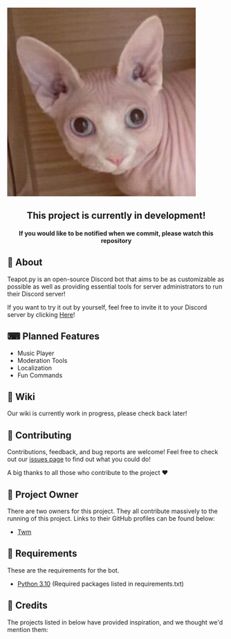 ![banner](docs/logo.png)

<h2 align="center">
    This project is currently in development!<br>
</h2>
<h4 align="center">
    If you would like to be notified when we commit, please watch this repository
</h4>


## 👋 About

Teapot.py is an open-source Discord bot that aims to be as customizable as possible as well as providing essential tools for server administrators to run their Discord server!

If you want to try it out by yourself, feel free to invite it to your Discord server by clicking [Here](https://discord.com/api/oauth2/authorize?client_id=1017155792048230520&permissions=8&scope=bot)!

## ⌨ Planned Features
- Music Player
- Moderation Tools
- Localization
- Fun Commands

## 📖 Wiki

Our wiki is currently work in progress, please check back later!

## 🤝 Contributing
Contributions, feedback, and bug reports are welcome! Feel free to check out our [issues page](https://github.com/Twm757/discord-bot/issues) to find out what you could do!

A big thanks to all those who contribute to the project ❤

## 💼 Project Owner 
There are two owners for this project. They all contribute massively to the running of this project. Links to their GitHub profiles can be found below:

- [Twm](https://github.com/Twm757)

## 📜 Requirements
These are the requirements for the bot.

- [Python 3.10](https://www.python.org/downloads) (Required packages listed in requirements.txt)

## 💖 Credits
The projects listed in below have provided inspiration, and we thought we'd mention them: